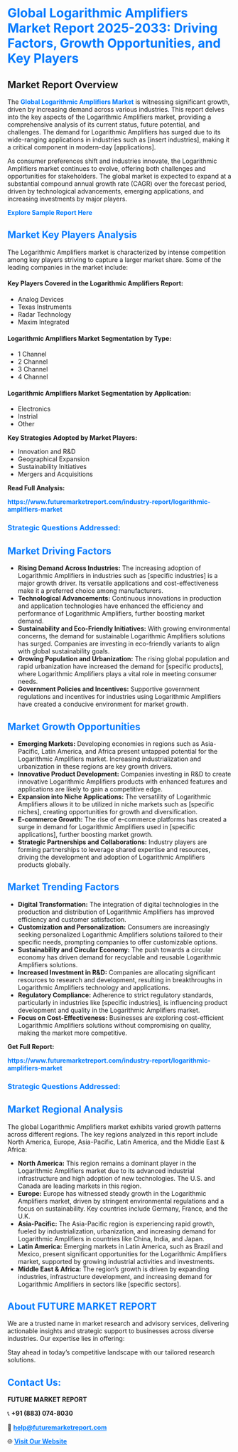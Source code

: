 <h1 style="color: #007BFF;">Global Logarithmic Amplifiers Market Report 2025-2033: Driving Factors, Growth Opportunities, and Key Players</h1>

<section id="overview">
<h2>Market Report Overview</h2>
<p>The <a href="https://www.futuremarketreport.com/industry-report/logarithmic-amplifiers-market" style="color: #007BFF; text-decoration: none;"><strong>Global Logarithmic Amplifiers Market</strong></a> is witnessing significant growth, driven by increasing demand across various industries. This report delves into the key aspects of the Logarithmic Amplifiers market, providing a comprehensive analysis of its current status, future potential, and challenges. The demand for Logarithmic Amplifiers has surged due to its wide-ranging applications in industries such as [insert industries], making it a critical component in modern-day [applications].</p>
<p>As consumer preferences shift and industries innovate, the Logarithmic Amplifiers market continues to evolve, offering both challenges and opportunities for stakeholders. The global market is expected to expand at a substantial compound annual growth rate (CAGR) over the forecast period, driven by technological advancements, emerging applications, and increasing investments by major players.</p>
</section>

<section id="overview">
<p><a href="https://www.futuremarketreport.com/request-sample/reportId=90308" style="color: #007BFF; text-decoration: none;"><strong>Explore Sample Report Here</strong></a></p>
</section>

<section id="key-players">
<h2 style="color: #007BFF;">Market Key Players Analysis</h2>
<p>The Logarithmic Amplifiers market is characterized by intense competition among key players striving to capture a larger market share. Some of the leading companies in the market include:</p>
<h4>Key Players Covered in the Logarithmic Amplifiers Report:</h4>
<ul><li>Analog Devices</li><li>Texas Instruments</li><li>Radar Technology</li><li>Maxim Integrated</li></ul>
<h4>Logarithmic Amplifiers Market Segmentation by Type:</h4>
<ul><li>1 Channel</li><li>2 Channel</li><li>3 Channel</li><li>4 Channel</li></ul>

<h4>Logarithmic Amplifiers Market Segmentation by Application:</h4>
<ul><li>Electronics</li><li>Instrial</li><li>Other</li></ul>
<p><strong>Key Strategies Adopted by Market Players:</strong></p>
<ul>
<li>Innovation and R&D</li>
<li>Geographical Expansion</li>
<li>Sustainability Initiatives</li>
<li>Mergers and Acquisitions</li>
</ul>
</section>

<section>
<p><strong>Read Full Analysis: </strong></p><a href="https://www.futuremarketreport.com/industry-report/logarithmic-amplifiers-market" style="color: #007BFF; text-decoration: none;"><strong>https://www.futuremarketreport.com/industry-report/logarithmic-amplifiers-market</strong></a>
<h3 style="color: #007BFF;">Strategic Questions Addressed:</h3>
</section>

<section id="driving-factors">
<h2 style="color: #007BFF;">Market Driving Factors</h2>
<ul>
<li><strong>Rising Demand Across Industries:</strong> The increasing adoption of Logarithmic Amplifiers in industries such as [specific industries] is a major growth driver. Its versatile applications and cost-effectiveness make it a preferred choice among manufacturers.</li>
<li><strong>Technological Advancements:</strong> Continuous innovations in production and application technologies have enhanced the efficiency and performance of Logarithmic Amplifiers, further boosting market demand.</li>
<li><strong>Sustainability and Eco-Friendly Initiatives:</strong> With growing environmental concerns, the demand for sustainable Logarithmic Amplifiers solutions has surged. Companies are investing in eco-friendly variants to align with global sustainability goals.</li>
<li><strong>Growing Population and Urbanization:</strong> The rising global population and rapid urbanization have increased the demand for [specific products], where Logarithmic Amplifiers plays a vital role in meeting consumer needs.</li>
<li><strong>Government Policies and Incentives:</strong> Supportive government regulations and incentives for industries using Logarithmic Amplifiers have created a conducive environment for market growth.</li>
</ul>
</section>

<section id="growth-opportunities">
<h2 style="color: #007BFF;">Market Growth Opportunities</h2>
<ul>
<li><strong>Emerging Markets:</strong> Developing economies in regions such as Asia-Pacific, Latin America, and Africa present untapped potential for the Logarithmic Amplifiers market. Increasing industrialization and urbanization in these regions are key growth drivers.</li>
<li><strong>Innovative Product Development:</strong> Companies investing in R&D to create innovative Logarithmic Amplifiers products with enhanced features and applications are likely to gain a competitive edge.</li>
<li><strong>Expansion into Niche Applications:</strong> The versatility of Logarithmic Amplifiers allows it to be utilized in niche markets such as [specific niches], creating opportunities for growth and diversification.</li>
<li><strong>E-commerce Growth:</strong> The rise of e-commerce platforms has created a surge in demand for Logarithmic Amplifiers used in [specific applications], further boosting market growth.</li>
<li><strong>Strategic Partnerships and Collaborations:</strong> Industry players are forming partnerships to leverage shared expertise and resources, driving the development and adoption of Logarithmic Amplifiers products globally.</li>
</ul>
</section>

<section id="trending-factors">
<h2 style="color: #007BFF;">Market Trending Factors</h2>
<ul>
<li><strong>Digital Transformation:</strong> The integration of digital technologies in the production and distribution of Logarithmic Amplifiers has improved efficiency and customer satisfaction.</li>
<li><strong>Customization and Personalization:</strong> Consumers are increasingly seeking personalized Logarithmic Amplifiers solutions tailored to their specific needs, prompting companies to offer customizable options.</li>
<li><strong>Sustainability and Circular Economy:</strong> The push towards a circular economy has driven demand for recyclable and reusable Logarithmic Amplifiers solutions.</li>
<li><strong>Increased Investment in R&D:</strong> Companies are allocating significant resources to research and development, resulting in breakthroughs in Logarithmic Amplifiers technology and applications.</li>
<li><strong>Regulatory Compliance:</strong> Adherence to strict regulatory standards, particularly in industries like [specific industries], is influencing product development and quality in the Logarithmic Amplifiers market.</li>
<li><strong>Focus on Cost-Effectiveness:</strong> Businesses are exploring cost-efficient Logarithmic Amplifiers solutions without compromising on quality, making the market more competitive.</li>
</ul>
</section>

<section>
<p><strong>Get Full Report: </strong></p><a href="https://www.futuremarketreport.com/industry-report/logarithmic-amplifiers-market" style="color: #007BFF; text-decoration: none;"><strong>https://www.futuremarketreport.com/industry-report/logarithmic-amplifiers-market</strong></a>
<h3 style="color: #007BFF;">Strategic Questions Addressed:</h3>
</section>


<section id="regional-analysis">
<h2 style="color: #007BFF;">Market Regional Analysis</h2>
<p>The global Logarithmic Amplifiers market exhibits varied growth patterns across different regions. The key regions analyzed in this report include North America, Europe, Asia-Pacific, Latin America, and the Middle East & Africa:</p>
<ul>
<li><strong>North America:</strong> This region remains a dominant player in the Logarithmic Amplifiers market due to its advanced industrial infrastructure and high adoption of new technologies. The U.S. and Canada are leading markets in this region.</li>
<li><strong>Europe:</strong> Europe has witnessed steady growth in the Logarithmic Amplifiers market, driven by stringent environmental regulations and a focus on sustainability. Key countries include Germany, France, and the U.K.</li>
<li><strong>Asia-Pacific:</strong> The Asia-Pacific region is experiencing rapid growth, fueled by industrialization, urbanization, and increasing demand for Logarithmic Amplifiers in countries like China, India, and Japan.</li>
<li><strong>Latin America:</strong> Emerging markets in Latin America, such as Brazil and Mexico, present significant opportunities for the Logarithmic Amplifiers market, supported by growing industrial activities and investments.</li>
<li><strong>Middle East & Africa:</strong> The region’s growth is driven by expanding industries, infrastructure development, and increasing demand for Logarithmic Amplifiers in sectors like [specific sectors].</li>
</ul>
</section>

<footer>
<h2 style="color: #007BFF;">About FUTURE MARKET REPORT</h2>
<p>We are a trusted name in market research and advisory services, delivering actionable insights and strategic support to businesses across diverse industries. Our expertise lies in offering:</p>

<p>Stay ahead in today’s competitive landscape with our tailored research solutions.</p>

<h2 style="color: #007BFF;">Contact Us:</h2>
<p><strong>FUTURE MARKET REPORT</strong></p>
<p>📞 <strong>+91 (883) 074-8030</strong></p>
<p>📧 <strong><a href="mailto:help@futuremarketreport.com" style="color: #007BFF;">help@futuremarketreport.com</a></strong></p>
<p>🌐 <strong><a href="https://www.futuremarketreport.com/" style="color: #007BFF;">Visit Our Website</a></strong></p>
</footer>